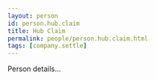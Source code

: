 ```yaml
---
layout: person
id: person.hub.claim
title: Hub Claim
permalink: people/person.hub.claim.html
tags: [company.settle]
---
```


Person details...